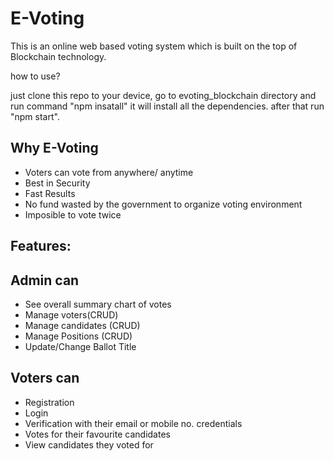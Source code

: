 # E-Voting 

This is an online web based voting system which is built on the top of Blockchain technology.

how to use?

just clone this repo to your device, go to evoting_blockchain directory and run command "npm insatall" it will install all the dependencies.
after that run "npm start".
## Why E-Voting
  - Voters can vote from anywhere/ anytime 
  - Best in Security
  - Fast Results
  - No fund wasted by the government to organize voting environment
  - Imposible to vote twice
  
## Features:

## Admin can 
  - See overall summary chart of votes
  - Manage voters(CRUD)
  - Manage candidates (CRUD)
  - Manage Positions (CRUD)
  - Update/Change Ballot Title

## Voters can
  - Registration
  - Login
  - Verification with their email or mobile no. credentials
  - Votes for their favourite candidates
  - View candidates they voted for

